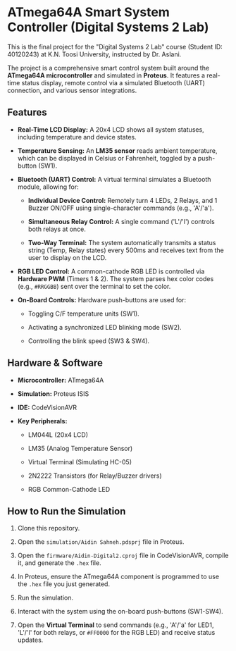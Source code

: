 ATmega64A Smart System Controller (Digital Systems 2 Lab)
=========================================================

This is the final project for the "Digital Systems 2 Lab" course (Student ID: 40120243) at K.N. Toosi University, instructed by Dr. Aslani.

The project is a comprehensive smart control system built around the **ATmega64A microcontroller** and simulated in **Proteus**. It features a real-time status display, remote control via a simulated Bluetooth (UART) connection, and various sensor integrations.


Features
--------

-   **Real-Time LCD Display:** A 20x4 LCD shows all system statuses, including temperature and device states.

-   **Temperature Sensing:** An **LM35 sensor** reads ambient temperature, which can be displayed in Celsius or Fahrenheit, toggled by a push-button (SW1).

-   **Bluetooth (UART) Control:** A virtual terminal simulates a Bluetooth module, allowing for:

    -   **Individual Device Control:** Remotely turn 4 LEDs, 2 Relays, and 1 Buzzer ON/OFF using single-character commands (e.g., 'A'/'a').

    -   **Simultaneous Relay Control:** A single command ('L'/'l') controls both relays at once.

    -   **Two-Way Terminal:** The system automatically transmits a status string (Temp, Relay states) every 500ms and receives text from the user to display on the LCD.

-   **RGB LED Control:** A common-cathode RGB LED is controlled via **Hardware PWM** (Timers 1 & 2). The system parses hex color codes (e.g., `#RRGGBB`) sent over the terminal to set the color.

-   **On-Board Controls:** Hardware push-buttons are used for:

    -   Toggling C/F temperature units (SW1).

    -   Activating a synchronized LED blinking mode (SW2).

    -   Controlling the blink speed (SW3 & SW4).

Hardware & Software
-------------------

-   **Microcontroller:** ATmega64A

-   **Simulation:** Proteus ISIS

-   **IDE:** CodeVisionAVR

-   **Key Peripherals:**

    -   LM044L (20x4 LCD)

    -   LM35 (Analog Temperature Sensor)

    -   Virtual Terminal (Simulating HC-05)

    -   2N2222 Transistors (for Relay/Buzzer drivers)

    -   RGB Common-Cathode LED

How to Run the Simulation
-------------------------

1.  Clone this repository.

2.  Open the `simulation/Aidin Sahneh.pdsprj` file in Proteus.

3.  Open the `firmware/Aidin-Digital2.cproj` file in CodeVisionAVR, compile it, and generate the `.hex` file.

4.  In Proteus, ensure the ATmega64A component is programmed to use the `.hex` file you just generated.

5.  Run the simulation.

6.  Interact with the system using the on-board push-buttons (SW1-SW4).

7.  Open the **Virtual Terminal** to send commands (e.g., 'A'/'a' for LED1, 'L'/'l' for both relays, or `#FF0000` for the RGB LED) and receive status updates.
